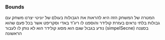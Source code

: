 ### Bounds ###
המטרה של המשחק הזה היא להראות את הגבולות בעולם של יוניטי
יצרנו משחק עם גבולות בלתי נראים בעזרת קולידר והוספנו לו ריג'ד באדי וסקריפט אשר בכל פעם שהוא נודע בגבול שגם הוא מסוג קולידר הוא לא נותן לו לעבור (simpelSecne) בסצנה הראשונה
